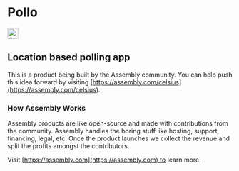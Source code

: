 # Pollo

<a href="https://assembly.com/celsius/bounties?utm_campaign=assemblage&utm_source=celsius&utm_medium=repo_badge"><img src="https://asm-badger.herokuapp.com/celsius/badges/tasks.svg" height="24px" alt="Open Tasks" /></a>

## Location based polling app

This is a product being built by the Assembly community. You can help push this idea forward by visiting [https://assembly.com/celsius](https://assembly.com/celsius).

### How Assembly Works

Assembly products are like open-source and made with contributions from the community. Assembly handles the boring stuff like hosting, support, financing, legal, etc. Once the product launches we collect the revenue and split the profits amongst the contributors.

Visit [https://assembly.com](https://assembly.com) to learn more.
